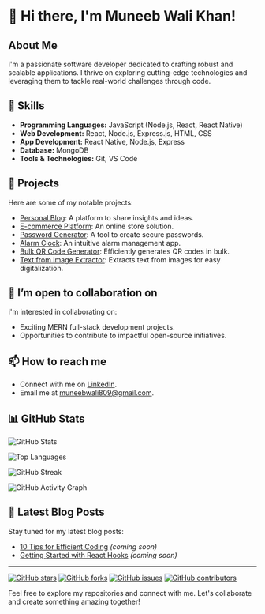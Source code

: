 # 👋 Hi there, I'm Muneeb Wali Khan!

## About Me
I'm a passionate software developer dedicated to crafting robust and scalable applications. I thrive on exploring cutting-edge technologies and leveraging them to tackle real-world challenges through code.

## 🔧 Skills
- **Programming Languages:** JavaScript (Node.js, React, React Native)
- **Web Development:** React, Node.js, Express.js, HTML, CSS
- **App Development:** React Native, Node.js, Express
- **Database:** MongoDB
- **Tools & Technologies:** Git, VS Code

## 🚀 Projects
Here are some of my notable projects:
- [Personal Blog](https://github.com/muneebwalikhan/personal-Blog): A platform to share insights and ideas.
- [E-commerce Platform](https://github.com/muneebwalikhan/ecommerce-muneeb): An online store solution.
- [Password Generator](https://github.com/muneebwalikhan/Password-generator): A tool to create secure passwords.
- [Alarm Clock](https://github.com/muneebwalikhan/Alarm-clock): An intuitive alarm management app.
- [Bulk QR Code Generator](https://github.com/muneebwalikhan/bulk-qrcode-generator): Efficiently generates QR codes in bulk.
- [Text from Image Extractor](https://github.com/muneebwalikhan/text-from-image-detector): Extracts text from images for easy digitalization.

## 👀 I’m open to collaboration on
I'm interested in collaborating on:
- Exciting MERN full-stack development projects.
- Opportunities to contribute to impactful open-source initiatives.

## 📫 How to reach me
- Connect with me on [LinkedIn](www.linkedin.com/in/muneebwalikhan).
- Email me at muneebwali809@gmail.com.

## 📊 GitHub Stats
![GitHub Stats](https://github-readme-stats.vercel.app/api?username=muneebwalikhan&show_icons=true&theme=dark)

![Top Languages](https://github-readme-stats.vercel.app/api/top-langs/?username=muneebwalikhan&layout=compact&theme=dark)

![GitHub Streak](https://github-readme-streak-stats.herokuapp.com/?user=muneebwalikhan&theme=dark)

![GitHub Activity Graph](https://github-readme-activity-graph.cyclic.app/graph?username=muneebwalikhan&theme=react-dark)

## 📝 Latest Blog Posts
Stay tuned for my latest blog posts:
- [10 Tips for Efficient Coding](#) *(coming soon)*
- [Getting Started with React Hooks](#) *(coming soon)*

---

[![GitHub stars](https://img.shields.io/github/stars/muneebwalikhan?style=social)](https://github.com/muneebwalikhan)
[![GitHub forks](https://img.shields.io/github/forks/muneebwalikhan/project-management-app?style=social)](https://github.com/muneebwalikhan/project-management-app)
[![GitHub issues](https://img.shields.io/github/issues/muneebwalikhan/e-commerce-platform)](https://github.com/muneebwalikhan/e-commerce-platform/issues)
[![GitHub contributors](https://img.shields.io/github/contributors/muneebwalikhan/personal-portfolio)](https://github.com/muneebwalikhan/personal-portfolio/graphs/contributors)

Feel free to explore my repositories and connect with me. Let's collaborate and create something amazing together!
